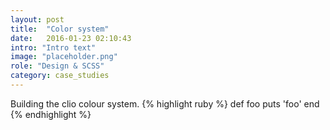 ```yaml
---
layout: post
title:  "Color system"
date:   2016-01-23 02:10:43
intro: "Intro text"
image: "placeholder.png"
role: "Design & SCSS"
category: case_studies
---
```


<section>
  Building the clio colour system.
  {% highlight ruby %}
  def foo
    puts 'foo'
  end
  {% endhighlight %}
</section>
